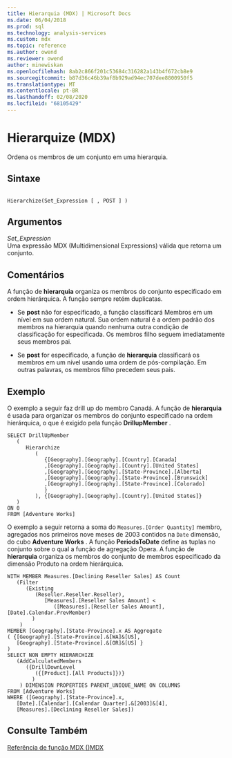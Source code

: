 ```yaml
---
title: Hierarquia (MDX) | Microsoft Docs
ms.date: 06/04/2018
ms.prod: sql
ms.technology: analysis-services
ms.custom: mdx
ms.topic: reference
ms.author: owend
ms.reviewer: owend
author: minewiskan
ms.openlocfilehash: 8ab2c866f201c53684c316282a143b4f672cb8e9
ms.sourcegitcommit: b87d36c46b39af8b929ad94ec707dee8800950f5
ms.translationtype: MT
ms.contentlocale: pt-BR
ms.lasthandoff: 02/08/2020
ms.locfileid: "68105429"
---
```

# <a name="hierarchize-mdx"></a>Hierarquize (MDX)


  Ordena os membros de um conjunto em uma hierarquia.  
  
## <a name="syntax"></a>Sintaxe  
  
```  
  
Hierarchize(Set_Expression [ , POST ] )  
```  
  
## <a name="arguments"></a>Argumentos  
 *Set_Expression*  
 Uma expressão MDX (Multidimensional Expressions) válida que retorna um conjunto.  
  
## <a name="remarks"></a>Comentários  
 A função de **hierarquia** organiza os membros do conjunto especificado em ordem hierárquica. A função sempre retém duplicatas.  
  
-   Se **post** não for especificado, a função classificará Membros em um nível em sua ordem natural. Sua ordem natural é a ordem padrão dos membros na hierarquia quando nenhuma outra condição de classificação for especificada. Os membros filho seguem imediatamente seus membros pai.  
  
-   Se **post** for especificado, a função de **hierarquia** classificará os membros em um nível usando uma ordem de pós-compilação. Em outras palavras, os membros filho precedem seus pais.  
  
## <a name="example"></a>Exemplo  
 O exemplo a seguir faz drill up do membro Canadá. A função de **hierarquia** é usada para organizar os membros do conjunto especificado na ordem hierárquica, o que é exigido pela função **DrillupMember** .  
  
```  
SELECT DrillUpMember   
   (  
      Hierarchize  
         (  
            {[Geography].[Geography].[Country].[Canada]  
            ,[Geography].[Geography].[Country].[United States]  
            ,[Geography].[Geography].[State-Province].[Alberta]  
            ,[Geography].[Geography].[State-Province].[Brunswick]  
            ,[Geography].[Geography].[State-Province].[Colorado]   
            }  
         ), {[Geography].[Geography].[Country].[United States]}  
   )  
ON 0  
FROM [Adventure Works]  
```  
  
 O exemplo a seguir retorna a soma do `Measures.[Order Quantity]` membro, agregados nos primeiros nove meses de 2003 contidos na `Date` dimensão, do cubo **Adventure Works** . A função **PeriodsToDate** define as tuplas no conjunto sobre o qual a função de agregação Opera. A função de **hierarquia** organiza os membros do conjunto de membros especificado da dimensão Produto na ordem hierárquica.  
  
```  
WITH MEMBER Measures.[Declining Reseller Sales] AS Count  
   (Filter  
      (Existing  
         (Reseller.Reseller.Reseller),   
            [Measures].[Reseller Sales Amount] <   
               ([Measures].[Reseller Sales Amount],[Date].Calendar.PrevMember)  
        )  
    )  
MEMBER [Geography].[State-Province].x AS Aggregate   
( {[Geography].[State-Province].&[WA]&[US],   
   [Geography].[State-Province].&[OR]&[US] }   
)  
SELECT NON EMPTY HIERARCHIZE   
   (AddCalculatedMembers   
      ({DrillDownLevel  
         ({[Product].[All Products]})}  
        )  
    ) DIMENSION PROPERTIES PARENT_UNIQUE_NAME ON COLUMNS   
FROM [Adventure Works]  
WHERE ([Geography].[State-Province].x,   
   [Date].[Calendar].[Calendar Quarter].&[2003]&[4],  
   [Measures].[Declining Reseller Sales])  
```  
  
## <a name="see-also"></a>Consulte Também  
 [Referência de função MDX &#40;&#41;MDX](../mdx/mdx-function-reference-mdx.md)  
  
  
